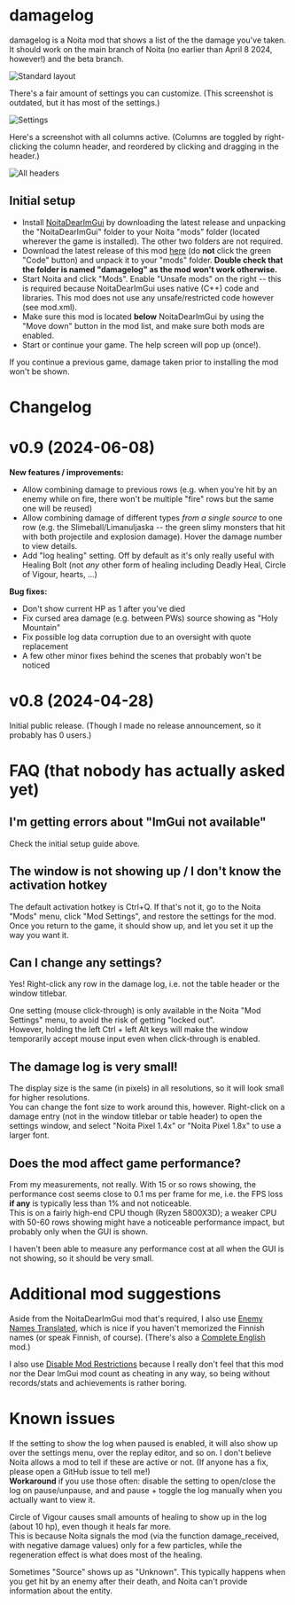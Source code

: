 # damagelog

damagelog is a Noita mod that shows a list of the the damage you've taken.  
It should work on the main branch of Noita (no earlier than April 8 2024, however!) and the beta branch.

![Standard layout](screenshot_log.png)

There's a fair amount of settings you can customize.
(This screenshot is outdated, but it has most of the settings.)

![Settings](screenshot_settings.png)

Here's a screenshot with all columns active. (Columns are toggled by right-clicking the column header, and reordered by clicking and dragging in the header.)

![All headers](screenshot_all_columns.png)

## Initial setup

* Install [NoitaDearImGui](https://github.com/dextercd/Noita-Dear-ImGui/releases) by downloading the latest release and unpacking the "NoitaDearImGui" folder to your Noita "mods" folder (located wherever the game is installed). The other two folders are not required.  
* Download the latest release of this mod [here](https://github.com/exscape/Noita-damagelog/releases) (do **not** click the green "Code" button) and unpack it to your "mods" folder. **Double check that the folder is named "damagelog" as the mod won't work otherwise.**
* Start Noita and click "Mods". Enable "Unsafe mods" on the right -- this is required because NoitaDearImGui uses native (C++) code and libraries. This mod does not use any unsafe/restricted code however (see mod.xml).
* Make sure this mod is located **below** NoitaDearImGui by using the "Move down" button in the mod list, and make sure both mods are enabled.
* Start or continue your game. The help screen will pop up (once!).

If you continue a previous game, damage taken prior to installing the mod won't be shown.

# Changelog

# v0.9 (2024-06-08)

**New features / improvements:**

* Allow combining damage to previous rows (e.g. when you're hit by an enemy while on fire, there won't be multiple "fire" rows but the same one will be reused)
* Allow combining damage of different types *from a single source* to one row (e.g. the Slimeball/Limanuljaska -- the green slimy monsters that hit with both projectile and explosion damage). Hover the damage number to view details.
* Add "log healing" setting. Off by default as it's only really useful with Healing Bolt (not *any* other form of healing including Deadly Heal, Circle of Vigour, hearts, ...)

**Bug fixes:**

* Don't show current HP as 1 after you've died
* Fix cursed area damage (e.g. between PWs) source showing as "Holy Mountain"
* Fix possible log data corruption due to an oversight with quote replacement
* A few other minor fixes behind the scenes that probably won't be noticed

# v0.8 (2024-04-28)

Initial public release. (Though I made no release announcement, so it probably has 0 users.)

# FAQ (that nobody has actually asked yet)

## I'm getting errors about "ImGui not available"

Check the initial setup guide above.

## The window is not showing up / I don't know the activation hotkey

The default activation hotkey is Ctrl+Q. If that's not it, go to the Noita "Mods" menu, click "Mod Settings", and restore the settings for the mod.  
Once you return to the game, it should show up, and let you set it up the way you want it.  

## Can I change any settings?

Yes! Right-click any row in the damage log, i.e. not the table header or the window titlebar.

One setting (mouse click-through) is only available in the Noita "Mod Settings" menu, to avoid the risk of getting "locked out".  
However, holding the left Ctrl + left Alt keys will make the window temporarily accept mouse input even when click-through is enabled.

## The damage log is very small!

The display size is the same (in pixels) in all resolutions, so it will look small for higher resolutions.  
You can change the font size to work around this, however. Right-click on a damage entry (not in the window titlebar or table header) to open the settings window, and select "Noita Pixel 1.4x" or "Noita Pixel 1.8x" to use a larger font.

## Does the mod affect game performance?

From my measurements, not really. With 15 or so rows showing, the performance cost seems close to 0.1 ms per frame for me, i.e. the FPS loss **if any** is typically less than 1% and not noticeable.  
This is on a fairly high-end CPU though (Ryzen 5800X3D); a weaker CPU with 50-60 rows showing might have a noticeable performance impact, but probably only when the GUI is shown.

I haven't been able to measure any performance cost at all when the GUI is not showing, so it should be very small.

# Additional mod suggestions

Aside from the NoitaDearImGui mod that's required, I also use [Enemy Names Translated](https://steamcommunity.com/sharedfiles/filedetails/?id=2024025283), which is nice if you haven't memorized the Finnish names (or speak Finnish, of course). (There's also a [Complete English](https://steamcommunity.com/workshop/filedetails/?id=3059530047) mod.)

I also use [Disable Mod Restrictions](https://modworkshop.net/mod/38530) because I really don't feel that this mod nor the Dear ImGui mod count as cheating in any way, so being without records/stats and achievements is rather boring.

# Known issues

If the setting to show the log when paused is enabled, it will also show up over the settings menu, over the replay editor, and so on. I don't believe Noita allows a mod to tell if these are active or not. (If anyone has a fix, please open a GitHub issue to tell me!)  
**Workaround** if you use those often: disable the setting to open/close the log on pause/unpause, and and pause + toggle the log manually when you actually want to view it.

Circle of Vigour causes small amounts of healing to show up in the log (about 10 hp), even though it heals far more.  
This is because Noita signals the mod (via the function damage_received, with negative damage values) only for a few particles, while the regeneration effect is what does most of the healing.

Sometimes "Source" shows up as "Unknown". This typically happens when you get hit by an enemy after their death, and Noita can't provide information about the entity.
